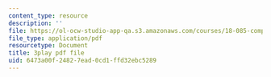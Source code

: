 ```yaml
---
content_type: resource
description: ''
file: https://ol-ocw-studio-app-qa.s3.amazonaws.com/courses/18-085-computational-science-and-engineering-i-fall-2008/6473a00f24827ead0cd1ffd32ebc5289_mhLI51d9LDc.pdf
file_type: application/pdf
resourcetype: Document
title: 3play pdf file
uid: 6473a00f-2482-7ead-0cd1-ffd32ebc5289
---
```


